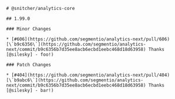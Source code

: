     # @snitcher/analytics-core

    ## 1.99.0

    ### Minor Changes

    * [#606](https://github.com/segmentio/analytics-next/pull/606) [\`b9c6356\`](https://github.com/segmentio/analytics-next/commit/b9c6356b7d35ee8acb6ecbd1eebc468d18d63958) Thanks [@silesky] - foo!)

    ### Patch Changes

    * [#404](https://github.com/segmentio/analytics-next/pull/404) [\`b9abc6\`](https://github.com/segmentio/analytics-next/commit/b9c6356b7d35ee8acb6ecbd1eebc468d18d63958) Thanks [@silesky] - bar!)
